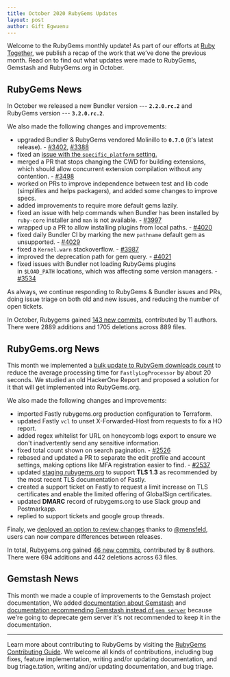 ```yaml
---
title: October 2020 RubyGems Updates
layout: post
author: Gift Egwuenu
---
```


Welcome to the RubyGems monthly update! As part of our efforts at [Ruby Together](http://rubytogether.org/), we publish a recap of the work that we’ve done the previous month. Read on to find out what updates were made to RubyGems, Gemstash and RubyGems.org in October.

## RubyGems News

In October we released a new Bundler version --- **`2.2.0.rc.2`** and RubyGems version --- **`3.2.0.rc.2`**. 

We also made the following changes and improvements:
* upgraded Bundler & RubyGems vendored Molinillo to **`0.7.0`**  (it's latest release). - [#3402](https://github.com/rubygems/rubygems/pull/3402), [#3388](https://github.com/rubygems/rubygems/pull/3388)
* fixed an [issue with the `specific_platform` setting.](https://github.com/rubygems/rubygems/pull/4022) 
* merged a PR that stops changing the CWD for building extensions, which should allow concurrent extension compilation without any contention. - [#3498](https://github.com/rubygems/rubygems/pull/3498)
* worked on PRs to improve independence between test and lib code (simplifies and helps packagers), and added some changes to improve specs.
* added improvements to require more default gems lazily.
* fixed an issue with help commands when Bundler has been installed by `ruby-core` installer and `man` is not available. - [#3997](https://github.com/rubygems/rubygems/pull/3997)
* wrapped up a PR to allow installing plugins from local paths. - [#4020](https://github.com/rubygems/rubygems/pull/4020)
* fixed daily Bundler CI by marking the new `pathname` default gem as unsupported. - [#4029](https://github.com/rubygems/rubygems/pull/4029)
* fixed a `Kernel.warn` stackoverflow. - [#3987](https://github.com/rubygems/rubygems/pull/3987)
* improved the deprecation path for gem query. - [#4021](https://github.com/rubygems/rubygems/pull/4021)
* fixed issues with Bundler not loading RubyGems plugins in `$LOAD_PATH` locations, which was affecting some version managers. - [#3534](https://github.com/rubygems/rubygems/pull/3534)

As always, we continue responding to RubyGems & Bundler issues and PRs, doing issue triage on both old and new issues, and reducing the number of open tickets.

In October, Rubygems gained [143 new commits](https://github.com/rubygems/rubygems/compare/master@%7B2020-10-01%7D...master@%7B2020-10-31%7D), contributed by 11 authors. There were 2889 additions and 1705 deletions across 889 files.

## RubyGems.org News

This month we implemented a [bulk update to RubyGem downloads count](https://github.com/rubygems/rubygems.org/pull/2527) to reduce the average processing time for `FastlyLogProcessor` by about 20 seconds. We studied an old HackerOne Report and proposed a solution for it that will get implemented into RubyGems.org. 

We also made the following changes and improvements:

* imported Fastly rubygems.org production configuration to Terraform.
* updated Fastly `vcl` to unset X-Forwarded-Host from requests to fix a HO report. 
* added regex whitelist for URL on honeycomb logs export to ensure we don't inadvertently send any sensitive information.
* fixed total count shown on search pagination. - [#2526](https://github.com/rubygems/rubygems.org/pull/2526)
* rebased and updated a PR to separate the edit profile and account settings, making options like MFA registration easier to find. - [#2537](https://github.com/rubygems/rubygems.org/pull/2537)
* updated [staging.rubygems.org](staging.rubygems.org) to support **TLS 1.3** as recommended by the most recent TLS documentation of Fastly.
* created a support ticket on Fastly to request a limit increase on TLS certificates and enable the limited offering of GlobalSign certificates.
* updated **DMARC** record of rubygems.org to use Slack group and Postmarkapp.
* replied to support tickets and google group threads.
 
Finaly, we [deployed an option to review changes](https://github.com/rubygems/rubygems.org/pull/2499) thanks to [@mensfeld](https://github.com/mensfeld), users can now compare differences between releases. 

In total, Rubygems.org gained [46 new commits](https://github.com/rubygems/rubygems.org/compare/master@%7B2020-10-01%7D...master@%7B2020-10-31%7D), contributed by 8 authors. There were 694 additions and 442 deletions across 63 files.

## Gemstash News

This month we made a couple of improvements to the Gemstash project documentation, We added [documentation about Gemstash](https://github.com/rubygems/guides/pull/269) and [documentation recommending Gemstash instead of `gem server`](https://github.com/rubygems/guides/pull/269) because we're going to deprecate gem server it's not recommended to keep it in the documentation.

---

Learn more about contributing to RubyGems by visiting the [RubyGems Contributing Guide](https://github.com/rubygems/rubygems/blob/master/CONTRIBUTING.md#how-to-contribute). We welcome all kinds of contributions, including bug fixes, feature implementation, writing and/or updating documentation, and bug triage.tation, writing and/or updating documentation, and bug triage.
